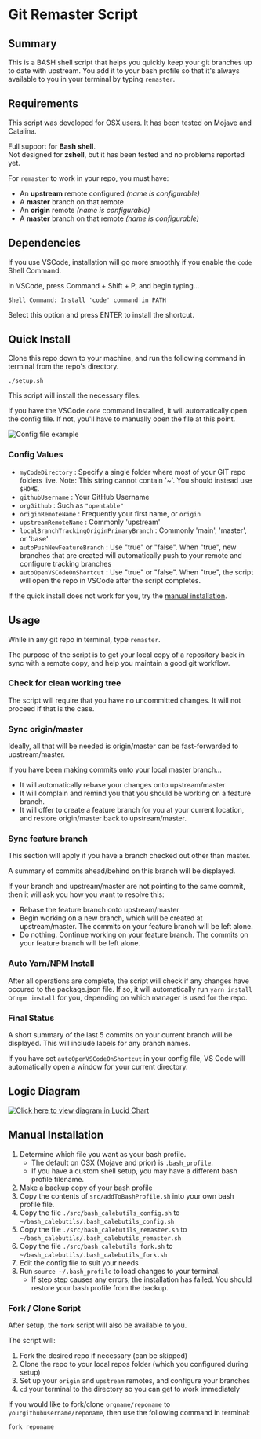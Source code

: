 # Git Remaster Script

## Summary

This is a BASH shell script that helps you quickly keep your git branches up to date with upstream.
You add it to your bash profile so that it's always available to you in your terminal by typing `remaster`.

## Requirements

This script was developed for OSX users. It has been tested on Mojave and Catalina.

Full support for **Bash shell**.  
Not designed for **zshell**, but it has been tested and no problems reported yet.

For `remaster` to work in your repo, you must have:

- An **upstream** remote configured _(name is configurable)_
- A **master** branch on that remote
- An **origin** remote _(name is configurable)_
- A **master** branch on that remote _(name is configurable)_

## Dependencies

If you use VSCode, installation will go more smoothly if you enable the `code` Shell Command.

In VSCode, press Command + Shift + P, and begin typing...
```
Shell Command: Install 'code' command in PATH
```
Select this option and press ENTER to install the shortcut.

## Quick Install

Clone this repo down to your machine, and run the following command in terminal from the repo's directory.

```
./setup.sh
```

This script will install the necessary files.

If you have the VSCode `code` command installed, it will automatically open the config file.
If not, you'll have to manually open the file at this point.

![Config file example](https://i.imgur.com/D1ZqTMc.png)

### Config Values
- `myCodeDirectory` : Specify a single folder where most of your GIT repo folders live. Note: This string cannot contain '~'. You should instead use `$HOME`.
- `githubUsername` : Your GitHub Username
- `orgGithub` : Such as `"opentable"`
- `originRemoteName` : Frequently your first name, or `origin`
- `upstreamRemoteName` : Commonly 'upstream'
- `localBranchTrackingOriginPrimaryBranch` : Commonly 'main', 'master', or 'base'
- `autoPushNewFeatureBranch` : Use "true" or "false". When "true", new branches that are created will automatically push to your remote and configure tracking branches
- `autoOpenVSCodeOnShortcut` : Use "true" or "false". When "true", the script will open the repo in VSCode after the script completes.

If the quick install does not work for you, try the [manual installation](#Manual-Installation).

## Usage

While in any git repo in terminal, type `remaster`.

The purpose of the script is to get your local copy of a repository back in sync with a remote copy, and help you maintain a good git workflow.

### Check for clean working tree

The script will require that you have no uncommitted changes. It will not proceed if that is the case.

### Sync origin/master

Ideally, all that will be needed is origin/master can be fast-forwarded to upstream/master.

If you have been making commits onto your local master branch...

- It will automatically rebase your changes onto upstream/master
- It will complain and remind you that you should be working on a feature branch.
- It will offer to create a feature branch for you at your current location, and restore origin/master back to upstream/master.

### Sync feature branch

This section will apply if you have a branch checked out other than master.

A summary of commits ahead/behind on this branch will be displayed.

If your branch and upstream/master are not pointing to the same commit, then it will ask you how you want to resolve this:

- Rebase the feature branch onto upstream/master
- Begin working on a new branch, which will be created at upstream/master. The commits on your feature branch will be left alone.
- Do nothing. Continue working on your feature branch. The commits on your feature branch will be left alone.

### Auto Yarn/NPM Install

After all operations are complete, the script will check if any changes have occured to the package.json file. If so, it will automatically run `yarn install` or `npm install` for you, depending on which manager is used for the repo.

### Final Status

A short summary of the last 5 commits on your current branch will be displayed. This will include labels for any branch names.

If you have set `autoOpenVSCodeOnShortcut` in your config file, VS Code will automatically open a window for your current directory.

## Logic Diagram

[![Click here to view diagram in Lucid Chart](https://www.lucidchart.com/publicSegments/view/16dff565-a4d5-45d0-a423-acf00c5d50cd/image.png)](https://www.lucidchart.com/documents/view/1563b9bf-d846-4173-9e9b-7b4aefd9afa4)

## Manual Installation

1. Determine which file you want as your bash profile.
   - The default on OSX (Mojave and prior) is `.bash_profile`.
   - If you have a custom shell setup, you may have a different bash profile filename.
2. Make a backup copy of your bash profile
3. Copy the contents of `src/addToBashProfile.sh` into your own bash profile file.
4. Copy the file `./src/bash_calebutils_config.sh` to `~/bash_calebutils/.bash_calebutils_config.sh`
5. Copy the file `./src/bash_calebutils_remaster.sh` to `~/bash_calebutils/.bash_calebutils_remaster.sh`
6. Copy the file `./src/bash_calebutils_fork.sh` to `~/bash_calebutils/.bash_calebutils_fork.sh`
7. Edit the config file to suit your needs
8. Run `source ~/.bash_profile` to load changes to your terminal.
   - If step step causes any errors, the installation has failed. You should restore your bash profile from the backup.

### Fork / Clone Script

After setup, the `fork` script will also be available to you.

The script will:
1) Fork the desired repo if necessary (can be skipped)
2) Clone the repo to your local repos folder (which you configured during setup)
3) Set up your `origin` and `upstream` remotes, and configure your branches
4) `cd` your terminal to the directory so you can get to work immediately

If you would like to fork/clone `orgname/reponame` to `yourgithubusername/reponame`, then use the following command in terminal:
```
fork reponame
```
